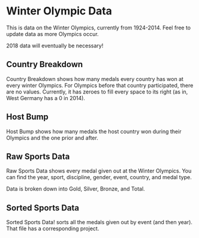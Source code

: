 # Winter Olympic Data
This is data on the Winter Olympics, currently from 1924-2014. Feel free to update data as more Olympics occur.

2018 data will eventually be necessary!

## Country Breakdown
Country Breakdown shows how many medals every country has won at every winter Olympics. For Olympics before that country participated, there are no values. Currently, it has zeroes to fill every space to its right (as in, West Germany has a 0 in 2014).

## Host Bump
Host Bump shows how many medals the host country won during their Olympics and the one prior and after.

## Raw Sports Data
Raw Sports Data shows every medal given out at the Winter Olympics. You can find the year, sport, discipline, gender, event, country, and medal type.

Data is broken down into Gold, Silver, Bronze, and Total.

## Sorted Sports Data
Sorted Sports Data! sorts all the medals given out by event (and then year). That file has a corresponding project.
